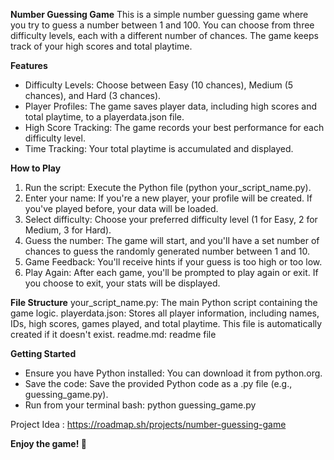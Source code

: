 **Number Guessing Game**
This is a simple number guessing game where you try to guess a number between 1 and 100. You can choose from three difficulty levels, each with a different number of chances. The game keeps track of your high scores and total playtime.

**Features**
- Difficulty Levels: Choose between Easy (10 chances), Medium (5 chances), and Hard (3 chances).
- Player Profiles: The game saves player data, including high scores and total playtime, to a playerdata.json file.
- High Score Tracking: The game records your best performance for each difficulty level.
- Time Tracking: Your total playtime is accumulated and displayed.

**How to Play**
1. Run the script: Execute the Python file (python your_script_name.py).
2. Enter your name: If you're a new player, your profile will be created. If you've played before, your data will be loaded.
3. Select difficulty: Choose your preferred difficulty level (1 for Easy, 2 for Medium, 3 for Hard).
4. Guess the number: The game will start, and you'll have a set number of chances to guess the randomly generated number between 1 and 10.
5. Game Feedback: You'll receive hints if your guess is too high or too low.
6. Play Again: After each game, you'll be prompted to play again or exit. If you choose to exit, your stats will be displayed.

**File Structure**
your_script_name.py: The main Python script containing the game logic.
playerdata.json: Stores all player information, including names, IDs, high scores, games played, and total playtime. This file is automatically created if it doesn't exist.
readme.md: readme file

**Getting Started**
- Ensure you have Python installed: You can download it from python.org.
- Save the code: Save the provided Python code as a .py file (e.g., guessing_game.py).
- Run from your terminal bash: python guessing_game.py

Project Idea :
https://roadmap.sh/projects/number-guessing-game

**Enjoy the game! 🎉**

